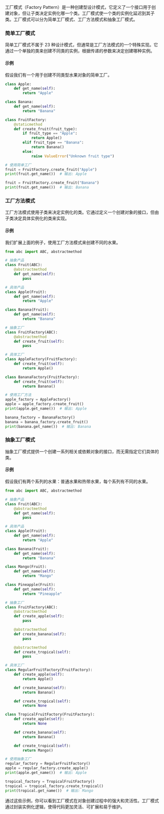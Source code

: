 工厂模式（Factory Pattern）是一种创建型设计模式，它定义了一个接口用于创建对象，但让子类决定实例化哪一个类。工厂模式使一个类的实例化延迟到其子类。工厂模式可以分为简单工厂模式、工厂方法模式和抽象工厂模式。

### 简单工厂模式

简单工厂模式不属于 23 种设计模式，但通常是工厂方法模式的一个特殊实现。它通过一个单独的类来创建不同类的实例，根据传递的参数来决定创建哪种实例。

#### 示例

假设我们有一个用于创建不同类型水果对象的简单工厂。

```python
class Apple:
    def get_name(self):
        return "Apple"

class Banana:
    def get_name(self):
        return "Banana"

class FruitFactory:
    @staticmethod
    def create_fruit(fruit_type):
        if fruit_type == "Apple":
            return Apple()
        elif fruit_type == "Banana":
            return Banana()
        else:
            raise ValueError("Unknown fruit type")

# 使用简单工厂
fruit = FruitFactory.create_fruit("Apple")
print(fruit.get_name())  # 输出: Apple

fruit = FruitFactory.create_fruit("Banana")
print(fruit.get_name())  # 输出: Banana
```

### 工厂方法模式

工厂方法模式使用子类来决定实例化的类。它通过定义一个创建对象的接口，但由子类决定具体实例化的类来实现。

#### 示例

我们扩展上面的例子，使用工厂方法模式来创建不同的水果。

```python
from abc import ABC, abstractmethod

# 抽象产品
class Fruit(ABC):
    @abstractmethod
    def get_name(self):
        pass

# 具体产品
class Apple(Fruit):
    def get_name(self):
        return "Apple"

class Banana(Fruit):
    def get_name(self):
        return "Banana"

# 抽象工厂
class FruitFactory(ABC):
    @abstractmethod
    def create_fruit(self):
        pass

# 具体工厂
class AppleFactory(FruitFactory):
    def create_fruit(self):
        return Apple()

class BananaFactory(FruitFactory):
    def create_fruit(self):
        return Banana()

# 使用工厂方法
apple_factory = AppleFactory()
apple = apple_factory.create_fruit()
print(apple.get_name())  # 输出: Apple

banana_factory = BananaFactory()
banana = banana_factory.create_fruit()
print(banana.get_name())  # 输出: Banana
```

### 抽象工厂模式

抽象工厂模式提供一个创建一系列相关或依赖对象的接口，而无需指定它们具体的类。

#### 示例

假设我们有两个系列的水果：普通水果和热带水果，每个系列有不同的水果。

```python
from abc import ABC, abstractmethod

# 抽象产品
class Fruit(ABC):
    @abstractmethod
    def get_name(self):
        pass

# 具体产品
class Apple(Fruit):
    def get_name(self):
        return "Apple"

class Banana(Fruit):
    def get_name(self):
        return "Banana"

class Mango(Fruit):
    def get_name(self):
        return "Mango"

class Pineapple(Fruit):
    def get_name(self):
        return "Pineapple"

# 抽象工厂
class FruitFactory(ABC):
    @abstractmethod
    def create_apple(self):
        pass

    @abstractmethod
    def create_banana(self):
        pass

    @abstractmethod
    def create_tropical(self):
        pass

# 具体工厂
class RegularFruitFactory(FruitFactory):
    def create_apple(self):
        return Apple()

    def create_banana(self):
        return Banana()

    def create_tropical(self):
        return None

class TropicalFruitFactory(FruitFactory):
    def create_apple(self):
        return None

    def create_banana(self):
        return Banana()

    def create_tropical(self):
        return Mango()

# 使用抽象工厂
regular_factory = RegularFruitFactory()
apple = regular_factory.create_apple()
print(apple.get_name())  # 输出: Apple

tropical_factory = TropicalFruitFactory()
tropical = tropical_factory.create_tropical()
print(tropical.get_name())  # 输出: Mango
```

通过这些示例，你可以看到工厂模式在对象创建过程中的强大和灵活性。工厂模式通过封装实例化逻辑，使得代码更加灵活、可扩展和易于维护。